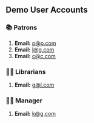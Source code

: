 ## Demo User Accounts

### 📚 Patrons
1. **Email:** p@p.com  
2. **Email:** l@g.com  
3. **Email:** c@c.com  

### 🧑‍🏫 Librarians
1. **Email:** g@l.com  

### 👩‍💼 Manager
1. **Email:** k@g.com  
